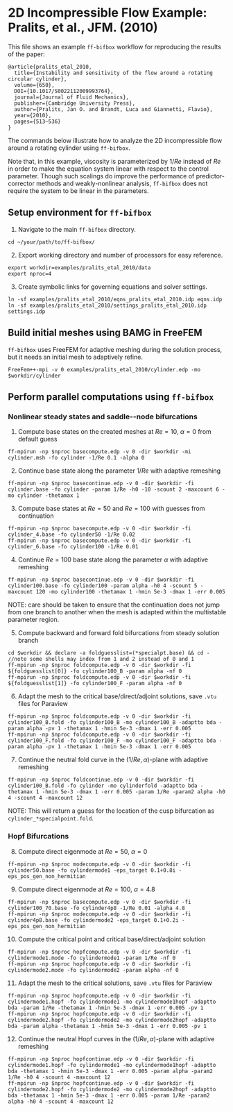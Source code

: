 # 2D Incompressible Flow Example: Pralits, et al., JFM. (2010)
This file shows an example `ff-bifbox` workflow for reproducing the results of the paper:
```
@article{pralits_etal_2010,
  title={Instability and sensitivity of the flow around a rotating circular cylinder},
  volume={650},
  DOI={10.1017/S0022112009993764},
  journal={Journal of Fluid Mechanics},
  publisher={Cambridge University Press},
  author={Pralits, Jan O. and Brandt, Luca and Giannetti, Flavio},
  year={2010},
  pages={513–536}
}
```
The commands below illustrate how to analyze the 2D incompressible flow around a rotating cylinder using `ff-bifbox`.

Note that, in this example, viscosity is parameterized by $1/Re$ instead of $Re$ in order to make the equation system linear with respect to the control parameter. Though such scalings do improve the performance of predictor-corrector methods and weakly-nonlinear analysis, `ff-bifbox` does not require the system to be linear in the parameters.

## Setup environment for `ff-bifbox`
1. Navigate to the main `ff-bifbox` directory.
```
cd ~/your/path/to/ff-bifbox/
```
2. Export working directory and number of processors for easy reference.
```
export workdir=examples/pralits_etal_2010/data
export nproc=4
```
3. Create symbolic links for governing equations and solver settings.
```
ln -sf examples/pralits_etal_2010/eqns_pralits_etal_2010.idp eqns.idp
ln -sf examples/pralits_etal_2010/settings_pralits_etal_2010.idp settings.idp
```

## Build initial meshes using BAMG in FreeFEM
`ff-bifbox` uses FreeFEM for adaptive meshing during the solution process, but it needs an initial mesh to adaptively refine.
```
FreeFem++-mpi -v 0 examples/pralits_etal_2010/cylinder.edp -mo $workdir/cylinder
```

## Perform parallel computations using `ff-bifbox`

### Nonlinear steady states and saddle--node bifurcations
1. Compute base states on the created meshes at $Re=10$, $\alpha=0$ from default guess
```
ff-mpirun -np $nproc basecompute.edp -v 0 -dir $workdir -mi cylinder.msh -fo cylinder -1/Re 0.1 -alpha 0
```

2. Continue base state along the parameter $1/Re$ with adaptive remeshing
```
ff-mpirun -np $nproc basecontinue.edp -v 0 -dir $workdir -fi cylinder.base -fo cylinder -param 1/Re -h0 -10 -scount 2 -maxcount 6 -mo cylinder -thetamax 1
```

3. Compute base states at $Re=50$ and $Re=100$ with guesses from continuation
```
ff-mpirun -np $nproc basecompute.edp -v 0 -dir $workdir -fi cylinder_4.base -fo cylinder50 -1/Re 0.02
ff-mpirun -np $nproc basecompute.edp -v 0 -dir $workdir -fi cylinder_6.base -fo cylinder100 -1/Re 0.01
```

4. Continue $Re=100$ base state along the parameter $\alpha$ with adaptive remeshing
```
ff-mpirun -np $nproc basecontinue.edp -v 0 -dir $workdir -fi cylinder100.base -fo cylinder100 -param alpha -h0 4 -scount 5 -maxcount 120 -mo cylinder100 -thetamax 1 -hmin 5e-3 -dmax 1 -err 0.005
```
NOTE: care should be taken to ensure that the continuation does not jump from one branch to another when the mesh is adapted within the multistable parameter region.

5. Compute backward and forward fold bifurcations from steady solution branch
```
cd $workdir && declare -a foldguesslist=(*specialpt.base) && cd -
//note some shells may index from 1 and 2 instead of 0 and 1
ff-mpirun -np $nproc foldcompute.edp -v 0 -dir $workdir -fi ${foldguesslist[0]} -fo cylinder100_B -param alpha -nf 0
ff-mpirun -np $nproc foldcompute.edp -v 0 -dir $workdir -fi ${foldguesslist[1]} -fo cylinder100_F -param alpha -nf 0
```

6. Adapt the mesh to the critical base/direct/adjoint solutions, save `.vtu` files for Paraview
```
ff-mpirun -np $nproc foldcompute.edp -v 0 -dir $workdir -fi cylinder100_B.fold -fo cylinder100_B -mo cylinder100_B -adaptto bda -param alpha -pv 1 -thetamax 1 -hmin 5e-3 -dmax 1 -err 0.005
ff-mpirun -np $nproc foldcompute.edp -v 0 -dir $workdir -fi cylinder100_F.fold -fo cylinder100_F -mo cylinder100_F -adaptto bda -param alpha -pv 1 -thetamax 1 -hmin 5e-3 -dmax 1 -err 0.005
```
7. Continue the neutral fold curve in the $(1/Re,\alpha)$-plane with adaptive remeshing
```
ff-mpirun -np $nproc foldcontinue.edp -v 0 -dir $workdir -fi cylinder100_B.fold -fo cylinder -mo cylinderfold -adaptto bda -thetamax 1 -hmin 5e-3 -dmax 1 -err 0.005 -param 1/Re -param2 alpha -h0 4 -scount 4 -maxcount 12
```
NOTE: This will return a guess for the location of the cusp bifurcation as `cylinder_*specialpoint.fold`.

### Hopf Bifurcations
8. Compute direct eigenmode at $Re=50$, $\alpha=0$
```
ff-mpirun -np $nproc modecompute.edp -v 0 -dir $workdir -fi cylinder50.base -fo cylindermode1 -eps_target 0.1+0.8i -eps_pos_gen_non_hermitian
```

9. Compute direct eigenmode at $Re=100$, $\alpha=4.8$
```
ff-mpirun -np $nproc basecompute.edp -v 0 -dir $workdir -fi cylinder100_70.base -fo cylinder4p8 -1/Re 0.01 -alpha 4.8
ff-mpirun -np $nproc modecompute.edp -v 0 -dir $workdir -fi cylinder4p8.base -fo cylindermode2 -eps_target 0.1+0.2i -eps_pos_gen_non_hermitian
```

10. Compute the critical point and critical base/direct/adjoint solution
```
ff-mpirun -np $nproc hopfcompute.edp -v 0 -dir $workdir -fi cylindermode1.mode -fo cylindermode1 -param 1/Re -nf 0
ff-mpirun -np $nproc hopfcompute.edp -v 0 -dir $workdir -fi cylindermode2.mode -fo cylindermode2 -param alpha -nf 0
```

11. Adapt the mesh to the critical solutions, save `.vtu` files for Paraview
```
ff-mpirun -np $nproc hopfcompute.edp -v 0 -dir $workdir -fi cylindermode1.hopf -fo cylindermode1 -mo cylindermode1hopf -adaptto bda -param 1/Re -thetamax 1 -hmin 5e-3 -dmax 1 -err 0.005 -pv 1
ff-mpirun -np $nproc hopfcompute.edp -v 0 -dir $workdir -fi cylindermode2.hopf -fo cylindermode2 -mo cylindermode2hopf -adaptto bda -param alpha -thetamax 1 -hmin 5e-3 -dmax 1 -err 0.005 -pv 1
```

12. Continue the neutral Hopf curves in the $(1/Re,\alpha)$-plane with adaptive remeshing
```
ff-mpirun -np $nproc hopfcontinue.edp -v 0 -dir $workdir -fi cylindermode1.hopf -fo cylindermode1 -mo cylindermode1hopf -adaptto bda -thetamax 1 -hmin 5e-3 -dmax 1 -err 0.005 -param alpha -param2 1/Re -h0 4 -scount 4 -maxcount 12
ff-mpirun -np $nproc hopfcontinue.edp -v 0 -dir $workdir -fi cylindermode2.hopf -fo cylindermode2 -mo cylindermode2hopf -adaptto bda -thetamax 1 -hmin 5e-3 -dmax 1 -err 0.005 -param 1/Re -param2 alpha -h0 4 -scount 4 -maxcount 12
```
